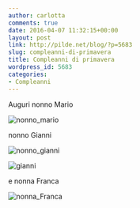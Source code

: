 ```yaml
---
author: carlotta
comments: true
date: 2016-04-07 11:32:15+00:00
layout: post
link: http://pilde.net/blog/?p=5683
slug: compleanni-di-primavera
title: Compleanni di primavera
wordpress_id: 5683
categories:
- Compleanni
---
```


Auguri nonno Mario

![nonno_mario](http://pilde.net/blog/wp-content/uploads/2016/06/nonno_mario.png)


nonno Gianni

![nonno_gianni](http://pilde.net/blog/wp-content/uploads/2016/06/nonno_gianni.jpg)




![gianni](http://pilde.net/blog/wp-content/uploads/2016/03/gianni.jpg)




e nonna Franca

![nonna_Franca](http://pilde.net/blog/wp-content/uploads/2016/06/nonna_Franca-1.jpg)



